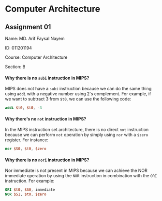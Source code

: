 <div class="container">
<h1>
Computer Architecture
</h1>
<h2>
Assignment 01
</h2>
<p>
Name: MD. Arif Faysal Nayem
<p>ID: 011201194</p>
<p>Course: Computer Architecture</p>
Section: B
</div>


#### Why there is no `subi` instruction in MIPS?
MIPS does not have a `subi` instruction because we can do the same thing using `addi` with a negative number using 2's complement. 
For example, if we want to subtract 3 from `$t0`, we can use the following code:
```MIPS
addi $t0, $t0, -3
```

#### Why there's no `not` instruction in MIPS?

In the MIPS instruction set architecture, there is no direct `not` instruction because we can perform `not` operation by simply using `nor` with a `$zero` register. For instance:
```MIPS
nor $S0, $t0, $zero
```

#### Why there is no `nori` instruction in MIPS?
Nor immediate is not present in MIPS because we can achieve the NOR immediate operation by using the `NOR` instruction in combination with the `ORI` instruction. For example:
```MIPS
ORI $t0, $S0, immediate
NOR $S1, $t0, $zero
```

